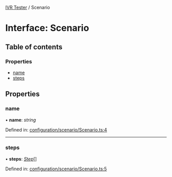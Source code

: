 [IVR Tester](../README.md) / Scenario

# Interface: Scenario

## Table of contents

### Properties

- [name](scenario.md#name)
- [steps](scenario.md#steps)

## Properties

### name

• **name**: *string*

Defined in: [configuration/scenario/Scenario.ts:4](https://github.com/SketchingDev/ivr-tester/blob/f78871d/packages/ivr-tester/src/configuration/scenario/Scenario.ts#L4)

___

### steps

• **steps**: [*Step*](step.md)[]

Defined in: [configuration/scenario/Scenario.ts:5](https://github.com/SketchingDev/ivr-tester/blob/f78871d/packages/ivr-tester/src/configuration/scenario/Scenario.ts#L5)
